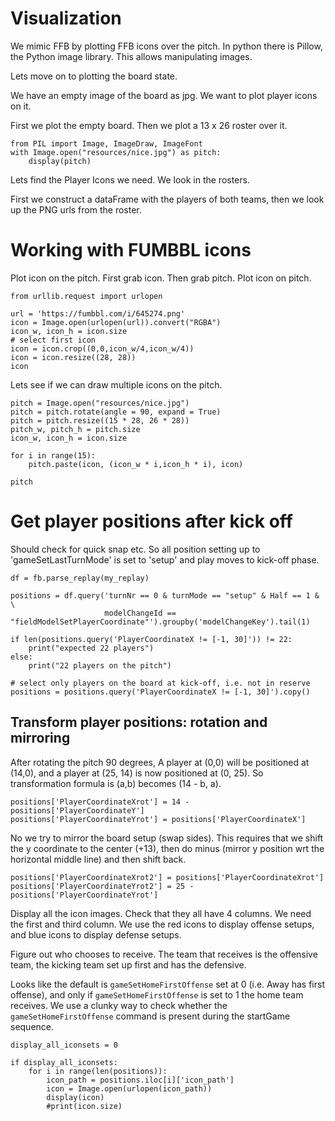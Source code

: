 # Visualization

We mimic FFB by plotting FFB icons over the pitch.
In python there is Pillow, the Python image library.
This allows manipulating images.

Lets move on to plotting the board state.

We have an empty image of the board as jpg.
We want to plot player icons on it.

First we plot the empty board.
Then we plot a 13 x 26 roster over it.

```
from PIL import Image, ImageDraw, ImageFont
with Image.open("resources/nice.jpg") as pitch:
    display(pitch)
```

Lets find the Player Icons we need.
We look in the rosters.

First we construct a dataFrame with the players of both teams, then we look up the PNG urls from the roster.

# Working with FUMBBL icons

Plot icon on the pitch. 
First grab icon. Then grab pitch. Plot icon on pitch.

```
from urllib.request import urlopen

url = 'https://fumbbl.com/i/645274.png'
icon = Image.open(urlopen(url)).convert("RGBA")
icon_w, icon_h = icon.size
# select first icon
icon = icon.crop((0,0,icon_w/4,icon_w/4))
icon = icon.resize((28, 28))
icon

```

Lets see if we can draw multiple icons on the pitch.

```
pitch = Image.open("resources/nice.jpg")
pitch = pitch.rotate(angle = 90, expand = True)
pitch = pitch.resize((15 * 28, 26 * 28))
pitch_w, pitch_h = pitch.size
icon_w, icon_h = icon.size

for i in range(15):
    pitch.paste(icon, (icon_w * i,icon_h * i), icon)

pitch
```

# Get player positions after kick off

Should check for quick snap etc.
So all position setting up to 'gameSetLastTurnMode' is set to 'setup' and play moves to kick-off phase.

```{python}
df = fb.parse_replay(my_replay) 

positions = df.query('turnNr == 0 & turnMode == "setup" & Half == 1 & \
                     modelChangeId == "fieldModelSetPlayerCoordinate"').groupby('modelChangeKey').tail(1)
```

```
if len(positions.query('PlayerCoordinateX != [-1, 30]')) != 22:
    print("expected 22 players")
else:
    print("22 players on the pitch")

```

```
# select only players on the board at kick-off, i.e. not in reserve
positions = positions.query('PlayerCoordinateX != [-1, 30]').copy()
```

## Transform player positions: rotation and mirroring

After rotating the pitch 90 degrees, A player at (0,0) will be positioned at (14,0), and a player at (25, 14) is now positioned at (0, 25).
So transformation formula is (a,b) becomes (14 - b, a).

```
positions['PlayerCoordinateXrot'] = 14 - positions['PlayerCoordinateY']
positions['PlayerCoordinateYrot'] = positions['PlayerCoordinateX']
```

No we try to mirror the board setup (swap sides). This requires that we shift the y coordinate to the center (+13), then do minus (mirror y position wrt the horizontal middle line) and then shift back.

```
positions['PlayerCoordinateXrot2'] = positions['PlayerCoordinateXrot']
positions['PlayerCoordinateYrot2'] = 25 - positions['PlayerCoordinateYrot']
```

Display all the icon images. Check that they all have 4 columns.
We need the first and third column.
We use the red icons to display offense setups, and blue icons to display defense setups.

Figure out who chooses to receive.
The team that receives is the offensive team, the kicking team set up first and has the defensive.

Looks like the default is `gameSetHomeFirstOffense` set at 0 (i.e. Away has first offense), and only if `gameSetHomeFirstOffense` is set to 1 the home team receives. We use a clunky way to check whether the  `gameSetHomeFirstOffense` command is present during the startGame sequence.

```
display_all_iconsets = 0

if display_all_iconsets:
    for i in range(len(positions)):
        icon_path = positions.iloc[i]['icon_path']
        icon = Image.open(urlopen(icon_path))
        display(icon)
        #print(icon.size)
```